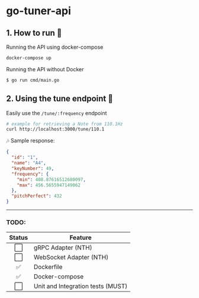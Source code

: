 # go-tuner-api
## 1. How to run 🚀

Running the API using docker-compose
```sh
docker-compose up
```


Running the API without Docker
```sh
$ go run cmd/main.go 
```


## 2. Using the tune endpoint 🎵
Easily use the `/tune/:frequency` endpoint
```sh
# example for retrieving a Note from 110.1Hz
curl http://localhost:3000/tune/110.1
```
🎶 Sample response:

```json
{
  "id": "1",
  "name": "A4",
  "keyNumber": 49,
  "frequency": {
    "min": 408.87616512680097,
    "max": 456.5655947149062
  },
  "pitchPerfect": 432
}
```

------

### TODO:
Status | Feature
:---:| ---
⬜️| gRPC Adapter (NTH)
⬜️| WebSocket Adapter (NTH)
✅| Dockerfile
✅| Docker-compose
⬜️| Unit and Integration tests (MUST)

